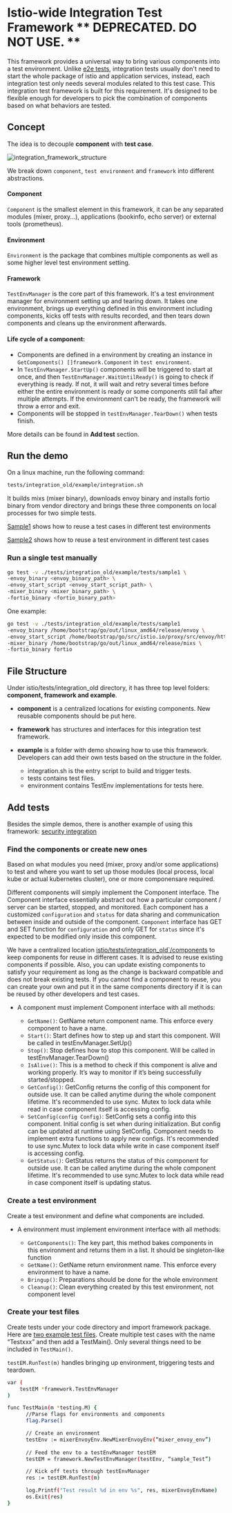 # Istio-wide Integration Test Framework ** DEPRECATED. DO NOT USE. **

This framework provides a universal way to bring various components into a test environment.
Unlike [e2e tests](https://github.com/istio/istio/tree/master/tests/e2e), integration tests usually don't need to start the whole package of istio
and application services, instead, each integration test only needs several modules related to this test case.
This integration test framework is built for this requirement. It's designed to be flexible enough for developers to pick the combination of components based on what behaviors are tested.

## Concept
The idea is to decouple **component** with **test case**.

![integration_framework_structure](https://github.com/istio/istio/tree/master/tests/integration_old/images/integration_framework_structure.jpg)

We break down `component`, `test environment` and `framework` into different abstractions.

#### Component
`Component` is the smallest element in this framework, it can be any separated modules (mixer, proxy...), applications (bookinfo, echo server) or external tools (prometheus).

#### Environment
`Environment` is the package that combines multiple components as well as some higher level test environment setting.

#### Framework
`TestEnvManager` is the core part of this framework. It's a test environment manager for environment setting up and tearing down. 
It takes one environment, brings up everything defined in this environment including components, kicks off tests with results recorded, and then tears down components and cleans up the environment afterwards.

#### Life cycle of a component:  
* Components are defined in a environment by creating an instance in `GetComponents() []framework.Component` in `test environment`.
* In `TestEnvManager.StartUp()` components will be triggered to start at once, and then `TestEnvManager.WaitUntilReady()` is going to check if everything is ready.
If not, it will wait and retry several times before either the entire environment is ready or some components still fail after multiple attempts.
If the environment can't be ready, the framework will throw a error and exit.
* Components will be stopped in `testEnvManager.TearDown()` when tests finish.

More details can be found in **Add test** section.

## Run the demo

On a linux machine, run the following command:

```bash
tests/integration_old/example/integration.sh
```

It builds mixs (mixer binary), downloads envoy binary and installs fortio binary from vendor directory
and brings these three components on local processes for two simple tests.

[Sample1](https://github.com/istio/istio/tree/master/tests/integration_old/example/tests/sample1)
shows how to reuse a test cases in different test environments

[Sample2](https://github.com/istio/istio/tree/master/tests/integration_old/example/tests/sample2)
shows how to reuse a test environment in different test cases


### Run a single test manually

```bash
go test -v ./tests/integration_old/example/tests/sample1 \
-envoy_binary <envoy_binary_path> \
-envoy_start_script <envoy_start_script_path> \
-mixer_binary <mixer_binary_path> \
-fortio_binary <fortio_binary_path>
```

One example:
```bash
go test -v ./tests/integration_old/example/tests/sample1
-envoy_binary /home/bootstrap/go/out/linux_amd64/release/envoy \
-envoy_start_script /home/bootstrap/go/src/istio.io/proxy/src/envoy/http/mixer/start_envoy \
-mixer_binary /home/bootstrap/go/out/linux_amd64/release/mixs \
-fortio_binary fortio
```


## File Structure
Under istio/tests/integration_old directory, it has three top level folders: **component, framework and example**.

* **component** is a centralized locations for existing components. New reusable components should be put here.
* **framework** has structures and interfaces for this integration test framework.
* **example** is a folder with demo showing how to use this framework. Developers can add their own tests based on the structure in the folder.

    * integration.sh is the entry script to build and trigger tests.
    * tests contains test files.
    * environment contains TestEnv implementations for tests here.


## Add tests

Besides the simple demos, there is another example of using this framework: [security integration](https://github.com/istio/istio/tree/master/security/tests/integration_old)

### Find the components or create new ones

Based on what modules you need (mixer, proxy and/or some applications) to test
and where you want to set up those modules (local process, local kube or actual kubernetes cluster),
one or more componensare required.

Different components will simply implement the Component interface. The Component interface essentially abstract out how a particular component / server can be started, stopped, and monitored.
Each component has a customized `configuration` and `status` for data sharing and communication between inside and outside of the component.
`Component` interface has GET and SET function for `configuration` and only GET for `status` since it's expected to be modified only inside this component.

We have a centralized location [istio/tests/integration_old`/components](https://github.com/istio/istio/tree/master/tests/integration_old/component)
to keep components for reuse in different cases.
It is advised to reuse existing components if possible.
Also, you can update existing components to satisfy your requirement as long as the change is backward compatible and
does not break existing tests.  If you cannot find a component to reuse, you can create your own and put it in the same components directory
if it is can be reused by other developers and test cases.

* A component must implement Component interface with all methods:

    * `GetName()`: GetName return component name. This enforce every component to have a name.
    * `Start()`: Start defines how to step up and start this component. Will be called in testEnvManager.SetUp()
    * `Stop()`: Stop defines how to stop this component. Will be called in testEnvManager.TearDown()
    * `IsAlive()`: This is a method to check if this component is alive and working properly. It’s way to monitor if it’s being successfully started/stopped.
    * `GetConfig()`: GetConfig returns the config of this component for outside use. It can be called anytime during the whole component lifetime. It's recommended to use sync. Mutex to lock data while read in case component itself is accessing config.
    * `SetConfig(config Config)`: SetConfig sets a config into this component. Initial config is set when during initialization. But config can be updated at runtime using SetConfig. Component needs to implement extra functions to apply new configs. It's recommended to use sync.Mutex to lock data while write in case component itself is accessing config.
    * `GetStatus()`: GetStatus returns the status of this component for outside use. It can be called anytime during the whole component lifetime. It's recommended to use sync.Mutex to lock data while read in case component itself is updating status.

### Create a test environment

Create a test environment and define what components are included.

* A environment must implement environment interface with all methods:

    * `GetComponents()`: The key part, this method bakes components in this environment and returns them in a list. It should be singleton-like function
    * `GetName()`: GetName return environment name. This enforce every environment to have a name.
    * `Bringup()`: Preparations should be done for the whole environment
    * `Cleanup()`: Clean everything created by this test environment, not component level

### Create your test files
Create tests under your code directory and import framework package. 
Here are [two example test files](https://github.com/istio/istio/tree/master/tests/integration_old/example/tests). Create multiple test cases with the name “Testxxx” and then add a TestMain(). 
Only several things need to be included in `TestMain()`.

`testEM.RunTest(m)` handles bringing up environment, triggering tests and teardown.

```bash
var (
    testEM *framework.TestEnvManager
)

func TestMain(m *testing.M) {
      //Parse flags for environments and components
      flag.Parse()

      // Create an environment
      testEnv := mixerEnvoyEnv.NewMixerEnvoyEnv(“mixer_envoy_env”)
      
      // Feed the env to a testEnvManager testEM
      testEM = framework.NewTestEnvManager(testEnv, “sample_Test”)

      // Kick off tests through testEnvManager
      res := testEM.RunTest(m)

      log.Printf("Test result %d in env %s", res, mixerEnvoyEnvName)
      os.Exit(res)
}

```


